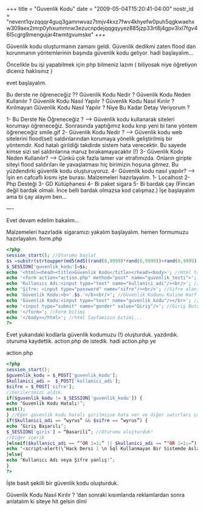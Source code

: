 +++
title = "Guvenlik Kodu"
date = "2009-05-04T15:20:41-04:00"
nostr_id = "nevent1qvzqqqr4guq3gamnwvaz7tmjv4kxz7fwv4khyefw0puh5qgkwaehxw309aex2mrp0yhxummnw3ezucnpdejqqgqyyez885jzp33rt8j4gpv3lxl7fgv46l5cgrg9mengujar4twmtgvumske"
+++

Güvenlik kodu oluşturmanın zamanı geldi. Güvenlik dedikmi zaten flood dan korunmanın yöntemlerinin başında güvenlik kodu geliyor. hadi başlayalım…

Öncelikle bu işi yapabilmek için php bilmeniz lazım ( biliyosak niye öğretiyon diceniz haklısınız )

evet başlayalım.

Bu derste ne öğreneceğiz ??
Güvenlik Kodu Nedir ?
Güvenlik Kodu Neden Kullanılır ?
Güvenlik Kodu Nasıl Yapılır ?
Güvenlik Kodu Nasıl Kırılır ?
Kırılmayan Güvenlik Kodu Nasıl Yapılır ?
Niye Bu Kadar Detay Veriyorum ?

1- Bu Derste Ne Öğreneceğiz ?
–> Güvenlik kodu kullanarak siteleri korumayı öğreneceğiz. Sonrasında yaptığımız kodu kırıp yeni bi tane yöntem öğreneceğiz smile.gif
2- Güvenlik Kodu Nedir ?
–> Güvenlik kodu web sitelerini flood(sel) saldırılarından korumaya yönelik geliştirilmiş bir yöntemdir. Kod hatalı girildiği takdirde sistem hata verecektir. Bu sayede kimse sizi sel saldırılarına maruz bırakamayacaktır (!)
3- Güvenlik Kodu Neden Kullanılır?
–> Çünkü çok fazla lamer var etrafımızda. Onların giripte siteyi flood saldırıları ile yavaşlatması hiç birimizin hoşuna gitmez. Bu yüzdendirki güvenlik kodu oluşturuyoruz.
4- Güvenlik kodu nasıl yapılır?
–> İşin en cafcaflı kısmı işte burası. Malzemeleri hazırlayalım.
1- Localhost
2- Php Desteği
3- GD Kütüphanesi
4- Bi paket sigara
5- Bi bardak çay (Fincan değil bardak olmalı. İnce belli bardak olmazsa kod çalışmaz.)
İşe başlayalım ama bi çay alayım ben…

—-

Evet devam edelim bakalım…

Malzemeleri hazırladık sigaramızı yakalım başlayalım.
hemen formumuzu hazırlayalım.
form.php
```php
<?php
session_start(); //Oturumu başlat
$s =substr(strtoupper(md5(md5((rand(0,9999)*rand(0,9999))+rand(0,9999)))),0,5);  //Oh yarasın kodları bi güzel iç içe geçirdik. 2 rasgele sayıyı çarpıp bir diğer rasgele sayıyla toplayarak 2 defa md5 yapıp harfleri buyulttukten sonra ilk 5 karakterini aldık :)
$_SESSION['guvenlik_kodu']=$s;
echo '<html><head><title>Güvenlik Kodu</title></head><body>'; //Html taglarimizle forma başladık
echo '<form action="action.php" method="post" name="guvenlik_testi">'; //Form başlangıcımızı yaptık
echo 'Kullanıcı Adı:<input type="text" name="kullanici_adi"/><br/>'; //Kullanıcı adı alanı
echo 'Şifre: <input type="password" name="sifre"/><br/>'; //Sifre alanı
echo 'Güvenlik Kodu:<b>'.$s.'</b><br/>'; //Güvenlik Kodunu Kalınm Harflerle Yazdırdık
echo 'Güvenlik Kodu:<input type="text" name="guvenlik_kodu"/></br>'; //Güvenlik kodu Alanı
echo '<input type="submit" name="gonder" value="Giriş"/>'; //Giriş Butonu
echo '</form>'; //Form bitimi
echo '</body></html>'; //html Sayfamızın bitimi...
?>
```

Evet yukarıdaki kodlarla güvenlik kodumuzu (!) oluşturduk. yazdırdık. oturuma kaydettik. action.php de istedik. hadi action.php ye

action.php
```php
<?php
session_start();
$guvenlik_kodu = $_POST['guvenlik_kodu'];
$kullanici_adi =  $_POST['kullanici_adi'];
$sifre = $_POST['sifre'];
//Verilerimizi aldık.
if($guvenlik_kodu != $_SESSION['guvenlik_kodu']) {
echo ‘Guvenlik Kodu Hatalı!’;
exit();
} //Eğer güvenlik kodu hatalı girilmişse hata ver ve diğer satırları çalıştırmaya çalışma (exit();)
if($kullanici_adi == “wyrus” && $sifre == “wyrus”) {
echo ‘Giriş Başarılı’;
$_SESSION['giris'] = “Basarili”; //Oturumu oluşturduk!
//Diğer içerik
}elseif($kullanici_adi == “‘OR 1=1;” || $kullanici_adi == “‘OR 1=1;–”) {
echo ‘<script>alert(\’Hack Dersi 1 \n Sql Kullanmayan Bir Sistemde Asla Sql Açığı Aranmaz!\’);</script>’; //Eğer hacker gelmişse siteye ders anlatımı yapalım :)
}else{
echo ‘Kullanıcı Adı veya Şifre yanlış!’;
}
?>
```
İşte basit şekilli bir güvenlik kodu oluşturduk.

Güvenlik Kodu Nasıl Kırılır ? ‘dan sonraki kısımlarıda reklamlardan sonra anlatalım ki siteye hit gelsin dimi
